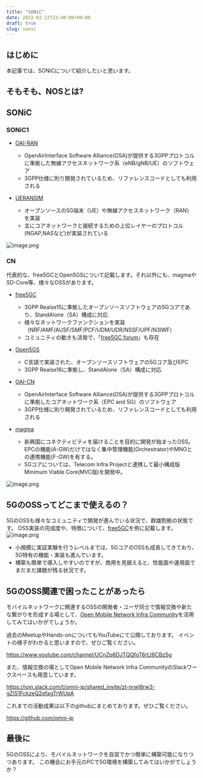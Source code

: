 ```yaml
---
title: "SONiC"
date: 2022-02-12T23:40:00+09:00
draft: true
slug: sonic
---
```


## はじめに

本記事では、SONiCについて紹介したいと思います。


## そもそも、NOSとは?


## SONiC

### SONiC1
- [OAI-RAN](https://gitlab.eurecom.fr/oai/openairinterface5g/)
  - OpenAirInterface Software Alliance(OSA)が提供する3GPPプロトコルに準拠した無線アクセスネットワーク系（eNB/gNB/UE）のソフトウェア
  - 3GPP仕様に則り開発されているため、リファレンスコードとしても利用される
  
- [UERANSIM](https://github.com/aligungr/UERANSIM) 
  - オープンソースの5G端末（UE）や無線アクセスネットワーク（RAN）を実装
  - 主にコアネットワークと接続するための上位レイヤーのプロトコル(NGAP,NASなど)が実装されている

![image.png](https://qiita-image-store.s3.ap-northeast-1.amazonaws.com/0/490507/b4f8e37d-5b9c-d86f-9d2c-77907c322104.png)

### CN
代表的な、free5GCとOpen5GSについて記載します。それ以外にも、magmaやSD-Core等、様々なOSSがあります。

- [free5GC](https://github.com/free5gc/free5gc)
  - 3GPP Realse15に準拠したオープンソースソフトウェアの5Gコアであり、StandAlone（SA）構成に対応
  - 様々なネットワークファンクションを実装（NRF/AMF/AUSF/SMF/PCF/UDM/UDR/NSSF/UPF/N3IWF）
  - コミュニティの動きも活発で、「[free5GC forum](https://forum.free5gc.org/)」も存在
  
- [Open5GS](https://github.com/open5gs/open5gs) 
  - C言語で実装された、オープンソースソフトウェアの5Gコア及びEPC
  - 3GPP Realse16に準拠し、StandAlone（SA）構成に対応

- [OAI-CN](https://gitlab.eurecom.fr/oai/cn5g) 
  - OpenAirInterface Software Alliance(OSA)が提供する3GPPプロトコルに準拠したコアネットワーク系（EPC and 5G）のソフトウェア
  - 3GPP仕様に則り開発されているため、リファレンスコードとしても利用される

- [magma](https://github.com/magma) 
  - 新興国にコネクティビティを届けることを目的に開発が始まったOSS。EPCの機能(A-GW)だけではなく集中管理機能(Orchestrator)やMNOとの連携機能(F-GW)を有する。
  - 5Gコアについては、Telecom Infra Projectと連携して最小構成版Minimum Viable Core(MVC版)を開発中。

![image.png](https://qiita-image-store.s3.ap-northeast-1.amazonaws.com/0/490507/394eec47-1f6c-461c-3531-74e2b12465a6.png)

## 5GのOSSってどこまで使えるの？
5GのOSSも様々なコミュニティで開発が進んでいる状況で、群雄割拠の状態です。
OSS実装の完成度や、特徴について、[free5GC](https://github.com/free5gc/free5gc)を例に記載します。
![image.png](https://qiita-image-store.s3.ap-northeast-1.amazonaws.com/0/490507/29ee0192-3c65-e110-ba51-e202b43ef1ce.png)

* 小規模に実証実験を行うレベルまでは、5GコアのOSSも成長してきており、5G特有の機能・実装も進んでいます。
* 構築も簡単で導入しやすいのですが、商用を見据えると、性能面や運用面でまだまだ課題が残る状況です。

## 5GのOSS関連で困ったことがあったら
モバイルネットワークに関連するOSSの開発者・ユーザ同士で情報交換や新たな繋がりを形成する場として、[Open Mobile Network Infra Community](https://omni-jp.github.io/)を活用してみてはいかがでしょうか。

過去のMeetupやHands-onについてもYouTubeにて公開しております。
イベントの様子がわかると思いますので、ぜひご覧ください。

https://www.youtube.com/channel/UCnZp6DJTQQfoT6rLt8CBz5g

また、情報交換の場としてOpen Mobile Network Infra CommunityのSlackワークスペースも用意しています。

https://join.slack.com/t/omni-jp/shared_invite/zt-nrwl8rw3-gZIS1FckzeQ2efagTrWUpA

これまでの活動成果は以下のgithubにまとめております。ぜひご覧ください。

https://github.com/omni-jp

## 最後に
5GのOSSにより、モバイルネットワークを自営でかつ簡単に構築可能になりつつあります。
この機会にお手元のPCで5G環境を構築してみてはいかがでしょうか？

